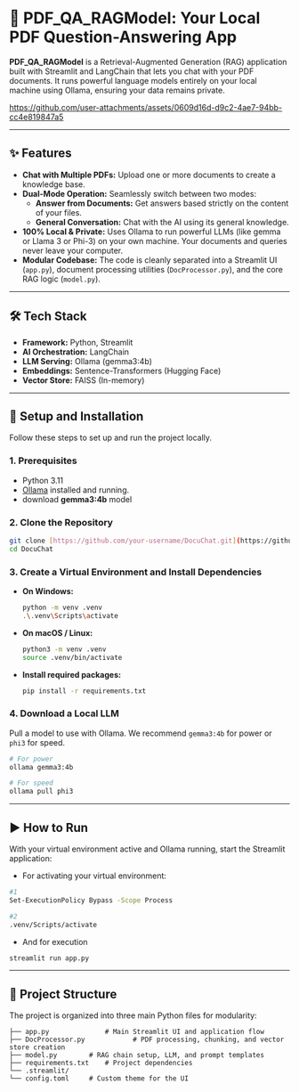 # 📄 PDF_QA_RAGModel: Your Local PDF Question-Answering App

**PDF_QA_RAGModel** is a Retrieval-Augmented Generation (RAG) application built with Streamlit and LangChain that lets you chat with your PDF documents. It runs powerful language models entirely on your local machine using Ollama, ensuring your data remains private.

https://github.com/user-attachments/assets/0609d16d-d9c2-4ae7-94bb-cc4e819847a5


---

## ✨ Features

- **Chat with Multiple PDFs:** Upload one or more documents to create a knowledge base.
- **Dual-Mode Operation:** Seamlessly switch between two modes:
    - **Answer from Documents:** Get answers based strictly on the content of your files.
    - **General Conversation:** Chat with the AI using its general knowledge.
- **100% Local & Private:** Uses Ollama to run powerful LLMs (like gemma or Llama 3 or Phi-3) on your own machine. Your documents and queries never leave your computer.
- **Modular Codebase:** The code is cleanly separated into a Streamlit UI (`app.py`), document processing utilities (`DocProcessor.py`), and the core RAG logic (`model.py`).

---

## 🛠️ Tech Stack

- **Framework:** Python, Streamlit
- **AI Orchestration:** LangChain
- **LLM Serving:** Ollama (gemma3:4b)
- **Embeddings:** Sentence-Transformers (Hugging Face)
- **Vector Store:** FAISS (In-memory)

---

## 🚀 Setup and Installation

Follow these steps to set up and run the project locally.

### 1. Prerequisites

- Python 3.11
- [Ollama](https://ollama.com/) installed and running.
- download **gemma3:4b** model

### 2. Clone the Repository

```bash
git clone [https://github.com/your-username/DocuChat.git](https://github.com/your-username/DocuChat.git)
cd DocuChat
```

### 3. Create a Virtual Environment and Install Dependencies

- **On Windows:**
    ```bash
    python -m venv .venv
    .\.venv\Scripts\activate
    ```
- **On macOS / Linux:**
    ```bash
    python3 -m venv .venv
    source .venv/bin/activate
    ```
- **Install required packages:**
    ```bash
    pip install -r requirements.txt
    ```
### 4. Download a Local LLM

Pull a model to use with Ollama. We recommend `gemma3:4b` for power or `phi3` for speed.

```bash
# For power
ollama gemma3:4b

# For speed
ollama pull phi3
```

---
## ▶️ How to Run

With your virtual environment active and Ollama running, start the Streamlit application:

- For activating your virtual environment:

```bash
#1
Set-ExecutionPolicy Bypass -Scope Process

#2
.venv/Scripts/activate
```
- And for execution 
```bash
streamlit run app.py
```

---
## 📂 Project Structure

The project is organized into three main Python files for modularity:
```
├── app.py              # Main Streamlit UI and application flow
├── DocProcessor.py            # PDF processing, chunking, and vector store creation
├── model.py        # RAG chain setup, LLM, and prompt templates
├── requirements.txt    # Project dependencies
└── .streamlit/
└── config.toml     # Custom theme for the UI
```
